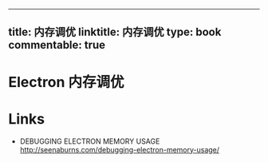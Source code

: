 
---
title: 内存调优
linktitle: 内存调优
type: book
commentable: true
---

# Electron 内存调优

# Links

- DEBUGGING ELECTRON MEMORY USAGE http://seenaburns.com/debugging-electron-memory-usage/

    